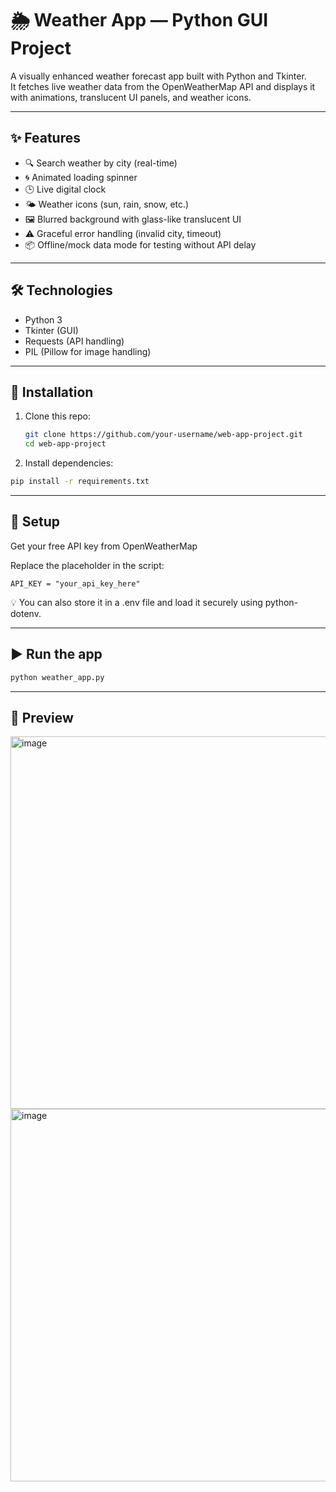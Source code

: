 # 🌦️ Weather App — Python GUI Project

A visually enhanced weather forecast app built with Python and Tkinter.  
It fetches live weather data from the OpenWeatherMap API and displays it with animations, translucent UI panels, and weather icons.

---

## ✨ Features

- 🔍 Search weather by city (real-time)
- 🌀 Animated loading spinner
- 🕒 Live digital clock
- 🌤️ Weather icons (sun, rain, snow, etc.)
- 🖼️ Blurred background with glass-like translucent UI
- ⚠️ Graceful error handling (invalid city, timeout)
- 📦 Offline/mock data mode for testing without API delay

---

## 🛠️ Technologies

- Python 3
- Tkinter (GUI)
- Requests (API handling)
- PIL (Pillow for image handling)

---

## 🔧 Installation

1. Clone this repo:
   ```bash
   git clone https://github.com/your-username/web-app-project.git
   cd web-app-project
   
   
2. Install dependencies:

```bash
pip install -r requirements.txt
```

---

## 🔑 Setup
Get your free API key from OpenWeatherMap

Replace the placeholder in the script:
```
API_KEY = "your_api_key_here"
```
💡 You can also store it in a .env file and load it securely using python-dotenv.

---

## ▶️ Run the app

```bash
python weather_app.py
```

---

## 📸 Preview

<img width="596" alt="image" src="https://github.com/user-attachments/assets/07e005ac-6ddb-41ee-acce-5256aaedc885" />

<img width="596" alt="image" src="https://github.com/user-attachments/assets/11d5b50c-c029-4907-86e3-28e7f69b1a02" />





